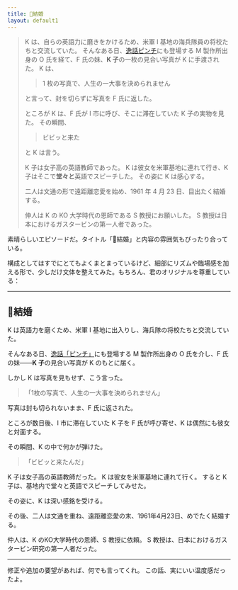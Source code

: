 ```yaml
---
title: 💍結婚
layout: default1
---
```

> K は、自らの英語力に磨きをかけるため、米軍 I 基地の海兵隊員の将校たちと交流していた。
> そんなある日、[逸話ピンチ](h)にも登場する M 製作所出身の O 氏を経て、F 氏の妹、**K 子**の一枚の見合い写真が K に手渡された。
> K は、
> 
> > 1 枚の写真で、人生の一大事を決められません
> 
> と言って、封を切らずに写真を F 氏に返した。
> 
> ところが K は、F 氏が I 市に呼び、そこに滞在していた K 子の実物を見た。
> その瞬間、
> 
> > ビビッと来た
> 
> と K は言う。
> 
> K 子は女子高の英語教師であった。
> K は彼女を米軍基地に連れて行き、K 子はそこで**堂々と**英語でスピーチした。
> その姿に K は感心する。
> 
> 二人は文通の形で遠距離恋愛を始め、1961 年 4 月 23 日、目出たく結婚する。
> 
> 仲人は K の KO 大学時代の恩師である S 教授にお願いした。
> S 教授は日本におけるガスタービンの第一人者であった。

素晴らしいエピソードだ。タイトル「💍結婚」と内容の雰囲気もぴったり合っている。

構成としてはすでにとてもよくまとまっているけど、細部にリズムや臨場感を加える形で、少しだけ文体を整えてみた。もちろん、君のオリジナルを尊重している：

---

## 💍結婚

K は英語力を磨くため、米軍 I 基地に出入りし、海兵隊の将校たちと交流していた。

そんなある日、[逸話「ピンチ」](h)にも登場する M 製作所出身の O 氏を介し、F 氏の妹――**K 子**の見合い写真が K のもとに届く。

しかし K は写真を見もせず、こう言った。

> 「1枚の写真で、人生の一大事を決められません」

写真は封も切られないまま、F 氏に返された。

ところが数日後、I 市に滞在していた K 子を F 氏が呼び寄せ、K は偶然にも彼女と対面する。

その瞬間、K の中で何かが弾けた。

> 「ビビッと来たんだ」

K 子は女子高の英語教師だった。
K は彼女を米軍基地に連れて行く。
すると K 子は、基地内で堂々と英語でスピーチしてみせた。

その姿に、K は深い感銘を受ける。

その後、二人は文通を重ね、遠距離恋愛の末、1961年4月23日、めでたく結婚する。

仲人は、K のKO大学時代の恩師、S 教授に依頼。
S 教授は、日本におけるガスタービン研究の第一人者だった。

---

修正や追加の要望があれば、何でも言ってくれ。
この話、実にいい温度感だったよ。
